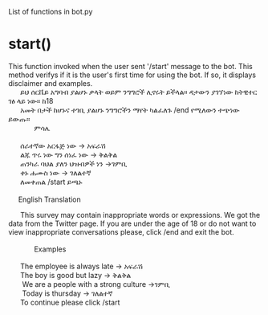List of functions in bot.py
<h1>start()</h1>
This function invoked when the user sent '/start' message to the bot.  This method verifys if it is the user's first time for using the bot. If so, it displays disclaimer and examples. 

<br />
&nbsp;&nbsp;&nbsp;&nbsp;&nbsp;&nbsp;ይህ ሰርቬይ አግባብ ያልሆኑ ቃላት ወይም ንግግሮች ሊኖሩት ይችላል። ዳታውን ያገኘነው ከትዊተር ገፅ ላይ ነው። ከ18 <br />  &nbsp;&nbsp;&nbsp;&nbsp;&nbsp; አመት በታች ከሆኑና ተገቢ ያልሆኑ ንግግሮችን ማየት ካልፈለጉ /end  የሚለውን ተጭነው ይውጡ።<br />
&nbsp;&nbsp;&nbsp;&nbsp;&nbsp;&nbsp;&nbsp;&nbsp;&nbsp;&nbsp;&nbsp;&nbsp;&nbsp;ምሳሌ<br /><br />
&nbsp;&nbsp;&nbsp;&nbsp;&nbsp;&nbsp;ሰራተኛው አርፋጅ ነው -> አፍራሽ  <br />
&nbsp;&nbsp;&nbsp;&nbsp;&nbsp;&nbsp;ልጁ ጥሩ ነው ግን ሰነፈ ነው -> ቅልቅል  <br />
&nbsp;&nbsp;&nbsp;&nbsp;&nbsp;&nbsp;ጠንካራ ባህል ያለን ህዝብዎች ነን ->ገምቢ  <br />
&nbsp;&nbsp;&nbsp;&nbsp;&nbsp;&nbsp;ቀኑ ሐሙስ ነው  -> ገለልተኛ  <br />
&nbsp;&nbsp;&nbsp;&nbsp;&nbsp;&nbsp;ለመቀጠል /start ይጫኑ<br /><br />
&nbsp;&nbsp;&nbsp;&nbsp;&nbsp;English Translation<br />

&nbsp;&nbsp;&nbsp;&nbsp;&nbsp;&nbsp;This survey may contain inappropriate words or expressions. We got the data from the Twitter page. 
      If you are under the age of 18 or do not want to view inappropriate conversations please, click /end and exit the bot.<br /><br />
&nbsp;&nbsp;&nbsp;&nbsp;&nbsp;&nbsp;&nbsp;&nbsp;&nbsp;&nbsp;&nbsp;&nbsp;&nbsp;Examples<br /><br /> 
&nbsp;&nbsp;&nbsp;&nbsp;&nbsp;&nbsp;The employee is always late -> አፍራሽ  <br />
&nbsp;&nbsp;&nbsp;&nbsp;&nbsp;&nbsp;The boy is good but lazy -> ቅልቅል  <br />
&nbsp;&nbsp;&nbsp;&nbsp;&nbsp;&nbsp; We are a people with a strong culture ->ገምቢ  <br />
&nbsp;&nbsp;&nbsp;&nbsp;&nbsp;&nbsp; Today is thursday  -> ገለልተኛ  <br />
&nbsp;&nbsp;&nbsp;&nbsp;&nbsp;&nbsp;To continue please click /start <br /><br />
      
  

